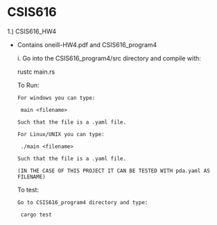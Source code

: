# CSIS616

1.) CSIS616_HW4
 - Contains oneill-HW4.pdf and CSIS616_program4
 
   i. Go into the CSIS616_program4/src directory and compile with:
   
      rustc main.rs
      
      
      To Run:
      
       For windows you can type:
       
        main <filename>
        
       Such that the file is a .yaml file.
       
       For Linux/UNIX you can type:
       
        ./main <filename>
        
       Such that the file is a .yaml file.
       
       (IN THE CASE OF THIS PROJECT IT CAN BE TESTED WITH pda.yaml AS FILENAME)
      
      To test:
       
       Go to CSIS616_program4 directory and type:
       
        cargo test
